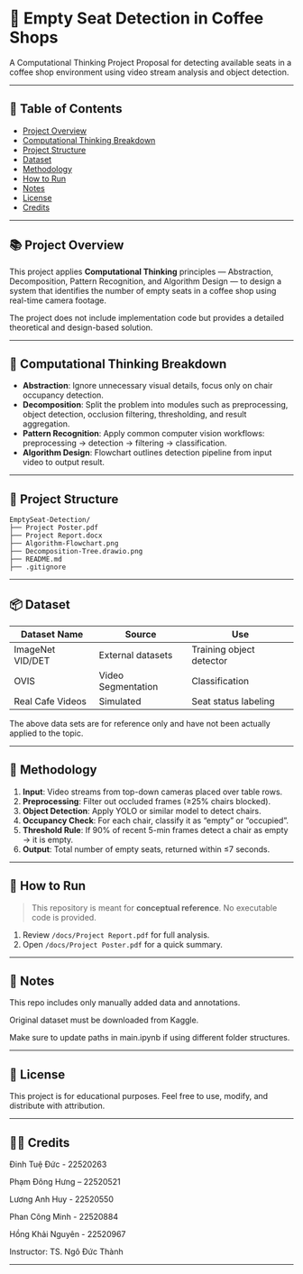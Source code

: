 # 💺 Empty Seat Detection in Coffee Shops

A Computational Thinking Project Proposal for detecting available seats in a coffee shop environment using video stream analysis and object detection.

---

## 📌 Table of Contents

- [Project Overview](#project-overview)
- [Computational Thinking Breakdown](#compuational-thinking-breakdown)
- [Project Structure](#project-structure)
- [Dataset](#dataset)
- [Methodology](#methodology)
- [How to Run](#how-to-run)
- [Notes](#notes)
- [License](#license)
- [Credits](#credits)

---

## 📚 Project Overview

This project applies **Computational Thinking** principles — Abstraction, Decomposition, Pattern Recognition, and Algorithm Design — to design a system that identifies the number of empty seats in a coffee shop using real-time camera footage.

The project does not include implementation code but provides a detailed theoretical and design-based solution.

---

## 👀 Computational Thinking Breakdown

- **Abstraction**: Ignore unnecessary visual details, focus only on chair occupancy detection.
- **Decomposition**: Split the problem into modules such as preprocessing, object detection, occlusion filtering, thresholding, and result aggregation.
- **Pattern Recognition**: Apply common computer vision workflows: preprocessing → detection → filtering → classification.
- **Algorithm Design**: Flowchart outlines detection pipeline from input video to output result.

---

## 📁 Project Structure

```
EmptySeat-Detection/
├── Project Poster.pdf
├── Project Report.docx
├── Algorithm-Flowchart.png
├── Decomposition-Tree.drawio.png
├── README.md
├── .gitignore
```
---

## 📦 Dataset

| Dataset Name      | Source             | Use                      |
|-------------------|--------------------|--------------------------|
| ImageNet VID/DET  | External datasets  | Training object detector |
| OVIS              | Video Segmentation | Classification           |
| Real Cafe Videos  | Simulated          | Seat status labeling     |

The above data sets are for reference only and have not been actually applied to the topic.

---
## 🧠 Methodology

1. **Input**: Video streams from top-down cameras placed over table rows.
2. **Preprocessing**: Filter out occluded frames (≥25% chairs blocked).
3. **Object Detection**: Apply YOLO or similar model to detect chairs.
4. **Occupancy Check**: For each chair, classify it as “empty” or “occupied”.
5. **Threshold Rule**: If 90% of recent 5-min frames detect a chair as empty → it is empty.
6. **Output**: Total number of empty seats, returned within ≤7 seconds.

--- 

## 🚀 How to Run

> This repository is meant for **conceptual reference**. No executable code is provided.

1. Review `/docs/Project Report.pdf` for full analysis.
2. Open `/docs/Project Poster.pdf` for a quick summary.

---

## 📌 Notes
This repo includes only manually added data and annotations.

Original dataset must be downloaded from Kaggle.

Make sure to update paths in main.ipynb if using different folder structures.

--- 

## 📄 License
This project is for educational purposes. Feel free to use, modify, and distribute with attribution.

---

## 👨‍🏫 Credits

Đinh Tuệ Đức - 22520263 

Phạm Đông Hưng – 22520521

Lương Anh Huy - 22520550

Phan Công Minh - 22520884

Hồng Khải Nguyên - 22520967

Instructor: TS. Ngô Đức Thành

---
